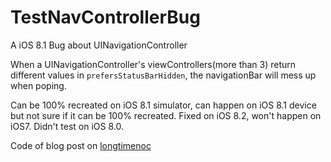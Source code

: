 # TestNavControllerBug

A iOS 8.1 Bug about UINavigationController

When a UINavigationController's viewControllers(more than 3) return different values in `prefersStatusBarHidden`, the navigationBar will mess up when poping.

Can be 100% recreated on iOS 8.1 simulator, can happen on iOS 8.1 device but not sure if it can be 100% recreated. Fixed on iOS 8.2, won't happen on iOS7. Didn't test on iOS 8.0.

Code of blog post on [longtimenoc](http://longtimenoc.com/archives/一个-ios-8_1-上关于-uinavigationcontroller-的-navigationbar-混乱的-bug)
